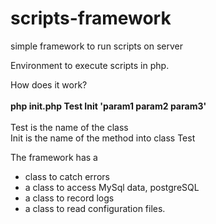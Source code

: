 # scripts-framework
simple framework to run scripts on server

Environment to execute scripts in php.

How does it work?
<br><br>
<b>php init.php Test Init 'param1 param2 param3'</b>
<br><br>
Test is the name of the class<br>
Init is the name of the method into class Test<br>

The framework has a 
<ul>
<li>class to catch errors
<li>a class to access MySql data, postgreSQL
<li>a class to record logs
<li>a class to read configuration files.
</ul>
